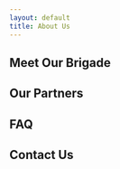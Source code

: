 ```yaml
---
layout: default
title: About Us
---
```


## Meet Our Brigade

## Our Partners

## FAQ

## Contact Us
